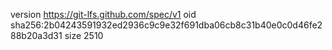 version https://git-lfs.github.com/spec/v1
oid sha256:2b04243591932ed2936c9c9e32f691dba06cb8c31b40e0c0d46fe288b20a3d31
size 2510

